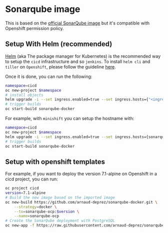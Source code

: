 # Sonarqube image

This is based on the [official SonarQube image](https://github.com/SonarSource/docker-sonarqube) but it's compatible with Openshift permission policy.

## Setup With Helm (recommended)

[Helm](https://docs.helm.sh) (aka The package manager for Kubernetes) is the recommended way to setup the `cicd` infrastructure and so `jenkins`.
To install `helm cli` and `tiller` on `Openshift`, please follow the guideline [here](https://github.com/arnaud-deprez/cicd-openshift/blob/master/README.md).

Once it is done, you can run the following: 

```sh
namespace=cicd
oc new-project $namespace
# install objects
helm upgrade -i --set ingress.enabled=true --set ingress.hosts={"<ingress_hostname>"} sonarqube charts/sonarqube
# trigger builds
oc start-build sonarqube-docker
```

For example, with `minishift` you can setup the hostname with:

```sh
namespace=cicd
oc new-project $namespace
helm upgrade -i --set ingress.enabled=true --set ingress.hosts={sonarqube-cicd.$(minishift ip).nip.io} sonarqube charts/sonarqube
# trigger builds
oc start-build sonarqube-docker
```

## Setup with openshift templates

For example, if you want to deploy the version 7.1-alpine on Openshift in a cicd project, you can run:

```sh
oc project cicd
version=7.1-alpine
# Build the new image based on the imported image
oc new-build https://github.com/arnaud-deprez/sonarqube-docker.git \
    --strategy=docker \
    --to=sonarqube-ocp:$version \
    --name=sonarqube-ocp
# Create the SonarQube deployment with PostgreSQL
oc new-app -f https://raw.githubusercontent.com/arnaud-deprez/sonarqube-docker/master/openshift/sonarqube-postgresql-template.yml -p SONARQUBE_VERSION=${version} -p POSTGRESQL_PASSWORD=sonar
```
